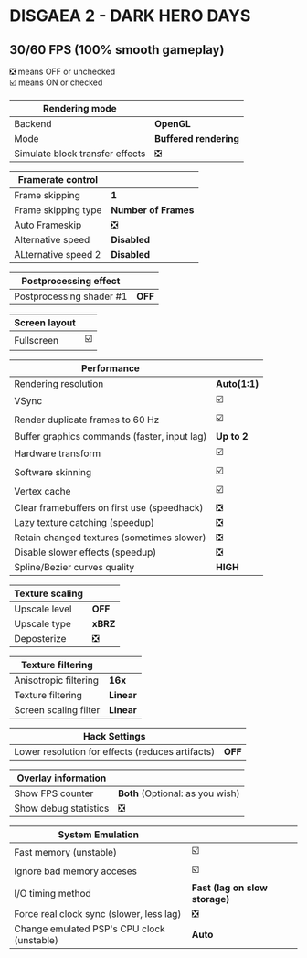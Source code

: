 # DISGAEA 2 - DARK HERO DAYS
## 30/60 FPS (100% smooth gameplay)

❎ means OFF or unchecked  
☑️ means ON or checked

Rendering mode |  
------------ | -------------
Backend | **OpenGL**
Mode | **Buffered rendering** 
Simulate block transfer effects | ❎

Framerate control |  
------------ | -------------
Frame skipping | **1**    
Frame skipping type | **Number of Frames**  
Auto Frameskip | ❎
Alternative speed | **Disabled** 
ALternative speed 2 | **Disabled**

Postprocessing effect |  
------------ | -------------
Postprocessing shader #1 | **OFF**

Screen layout |  
------------ | -------------
Fullscreen | ☑️ 

Performance |  
------------ | -------------
Rendering resolution | **Auto(1:1)**  
VSync | ☑️ 
Render duplicate frames to 60 Hz |  ☑️ 
Buffer graphics commands (faster, input lag) | **Up to 2**
Hardware transform | ☑️ 
Software skinning | ☑️ 
Vertex cache | ☑️ 
Clear framebuffers on first use (speedhack) | ❎ 
Lazy texture catching (speedup) | ❎ 
Retain changed textures (sometimes slower) | ❎
Disable slower effects (speedup) | ❎ 
Spline/Bezier curves quality | **HIGH**  

Texture scaling |  
------------ | -------------
Upscale level | **OFF**  
Upscale type | **xBRZ**  
Deposterize | ❎

Texture filtering |  
------------ | -------------
Anisotropic filtering | **16x**  
Texture filtering | **Linear**  
Screen scaling filter | **Linear**  

Hack Settings |  
------------ | -------------
Lower resolution for effects (reduces artifacts) | **OFF**  

Overlay information |  
------------ | -------------
Show FPS counter | **Both** (Optional: as you wish)
Show debug statistics | ❎

System Emulation |  
------------ | -------------
Fast memory (unstable) | ☑️
Ignore bad memory acceses | ☑️
I/O timing method | **Fast (lag on slow storage)**
Force real clock sync (slower, less lag) | ❎
Change emulated PSP's CPU clock (unstable) | **Auto**

